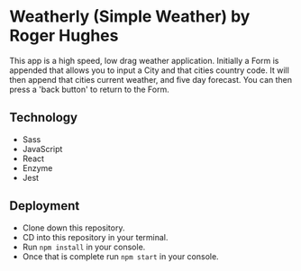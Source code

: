 # Weatherly (Simple Weather) by Roger Hughes
This app is a high speed, low drag weather application. Initially a Form is appended that allows you to input a City and that cities country code. It will then append that cities current weather, and five day forecast. You can then press a 'back button' to return to the Form. 

## Technology 
- Sass
- JavaScript
- React
- Enzyme
- Jest

## Deployment
- Clone down this repository.
- CD into this repository in your terminal.
- Run ```npm install``` in your console.
- Once that is complete run ```npm start``` in your console.


